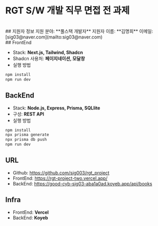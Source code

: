 # RGT S/W 개발 직무 면접 전 과제

<br />
## 지원자 정보
지원 분야: **풀스택 개발자**
지원자 이름: **김명희**
이메일: [sig03@naver.com](mailto:sig03@naver.com)

<br />
## FrontEnd

- Stack: **Next.js, Tailwind, Shadcn**
- Shadcn 사용처: **페이지네이션, 모달창** 
- 실행 방법
```bash
npm install 
npm run dev
```


## BackEnd

- Stack: **Node.js, Express, Prisma, SQLlite**
- 구성: **REST API**
- 실행 방법
```bash
npm install
npx prisma generate
npx prisma db push
npm run dev
```


## URL

- Github: https://github.com/sig003/rgt_project
- FrontEnd: https://rgt-project-two.vercel.app/
- BackEnd: https://good-cyb-sig03-aba1a0ad.koyeb.app/api/books


## Infra

- FrontEnd: **Vercel**
- BackEnd: **Koyeb**
